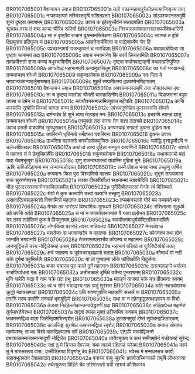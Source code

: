 BR0107065001	वैशम्पायन उवाच
BR0107065001a	ततो गच्छन्महाबाहुरेकोऽमात्यान्विसृज्य तान्
BR0107065001c	नापश्यदाश्रमे तस्मिंस्तमृषिं संशितव्रतम्
BR0107065002a	सोऽपश्यमानस्तमृषिं शून्यं दृष्ट्वा तमाश्रमम्
BR0107065002c	उवाच क इहेत्युच्चैर्वनं सन्नादयन्निव
BR0107065003a	श्रुत्वाथ तस्य तं शब्दं कन्या श्रीरिव रूपिणी
BR0107065003c	निश्चक्रामाश्रमात्तस्मात्तापसीवेषधारिणी
BR0107065004a	सा तं दृष्ट्वैव राजानं दुःषन्तमसितेक्षणा
BR0107065004c	स्वागतं त इति क्षिप्रमुवाच प्रतिपूज्य च
BR0107065005a	आसनेनार्चयित्वा च पाद्येनार्घ्येण चैव हि
BR0107065005c	पप्रच्छानामयं राजन्कुशलं च नराधिपम्
BR0107065006a	यथावदर्चयित्वा सा पृष्ट्वा चानामयं तदा
BR0107065006c	उवाच स्मयमानेव किं कार्यं क्रियतामिति
BR0107065007a	तामब्रवीत्ततो राजा कन्यां मधुरभाषिणीम्
BR0107065007c	दृष्ट्वा सर्वानवद्याङ्गीं यथावत्प्रतिपूजितः
BR0107065008a	आगतोऽहं महाभागमृषिं कण्वमुपासितुम्
BR0107065008c	क्व गतो भगवान्भद्रे तन्ममाचक्ष्व शोभने
BR0107065009	शकुन्तलोवाच
BR0107065009a	गतः पिता मे भगवान्फलान्याहर्तुमाश्रमात्
BR0107065009c	मुहूर्तं सम्प्रतीक्षस्व द्रक्ष्यस्येनमिहागतम्
BR0107065010	वैशम्पायन उवाच
BR0107065010a	अपश्यमानस्तमृषिं तया चोक्तस्तथा नृपः
BR0107065010c	तां च दृष्ट्वा वरारोहां श्रीमतीं चारुहासिनीम्
BR0107065011a	विभ्राजमानां वपुषा तपसा च दमेन च
BR0107065011c	रूपयौवनसम्पन्नामित्युवाच महीपतिः
BR0107065012a	कासि कस्यासि सुश्रोणि किमर्थं चागता वनम्
BR0107065012c	एवंरूपगुणोपेता कुतस्त्वमसि शोभने
BR0107065013a	दर्शनादेव हि शुभे त्वया मेऽपहृतं मनः
BR0107065013c	इच्छामि त्वामहं ज्ञातुं तन्ममाचक्ष्व शोभने
BR0107065014a	एवमुक्ता तदा कन्या तेन राज्ञा तदाश्रमे
BR0107065014c	उवाच हसती वाक्यमिदं सुमधुराक्षरम्
BR0107065015a	कण्वस्याहं भगवतो दुःषन्त दुहिता मता
BR0107065015c	तपस्विनो धृतिमतो धर्मज्ञस्य यशस्विनः
BR0107065016	दुःषन्त उवाच
BR0107065016a	ऊर्ध्वरेता महाभागो भगवाँल्लोकपूजितः
BR0107065016c	चलेद्धि वृत्ताद्धर्मोऽपि न चलेत्संशितव्रतः
BR0107065017a	कथं त्वं तस्य दुहिता सम्भूता वरवर्णिनी
BR0107065017c	संशयो मे महानत्र तं मे छेत्तुमिहार्हसि
BR0107065018	शकुन्तलोवाच
BR0107065018a	यथायमागमो मह्यं यथा चेदमभूत्पुरा
BR0107065018c	शृणु राजन्यथातत्त्वं यथास्मि दुहिता मुनेः
BR0107065019a	ऋषिः कश्चिदिहागम्य मम जन्माभ्यचोदयत्
BR0107065019c	तस्मै प्रोवाच भगवान्यथा तच्छृणु पार्थिव
BR0107065020a	तप्यमानः किल पुरा विश्वामित्रो महत्तपः
BR0107065020c	सुभृशं तापयामास शक्रं सुरगणेश्वरम्
BR0107065021a	तपसा दीप्तवीर्योऽयं स्थानान्मां च्यावयेदिति
BR0107065021c	भीतः पुरन्दरस्तस्मान्मेनकामिदमब्रवीत्
BR0107065022a	गुणैर्दिव्यैरप्सरसां मेनके त्वं विशिष्यसे
BR0107065022c	श्रेयो मे कुरु कल्याणि यत्त्वां वक्ष्यामि तच्छृणु
BR0107065023a	असावादित्यसङ्काशो विश्वामित्रो महातपाः
BR0107065023c	तप्यमानस्तपो घोरं मम कम्पयते मनः
BR0107065024a	मेनके तव भारोऽयं विश्वामित्रः सुमध्यमे
BR0107065024c	संशितात्मा सुदुर्धर्ष उग्रे तपसि वर्तते
BR0107065025a	स मां न च्यावयेत्स्थानात्तं वै गत्वा प्रलोभय
BR0107065025c	चर तस्य तपोविघ्नं कुरु मे प्रियमुत्तमम्
BR0107065026a	रूपयौवनमाधुर्यचेष्टितस्मितभाषितैः
BR0107065026c	लोभयित्वा वरारोहे तपसः सन्निवर्तय
BR0107065027	मेनकोवाच
BR0107065027a	महातेजाः स भगवान्सदैव च महातपाः
BR0107065027c	कोपनश्च तथा ह्येनं जानाति भगवानपि
BR0107065028a	तेजसस्तपसश्चैव कोपस्य च महात्मनः
BR0107065028c	त्वमप्युद्विजसे यस्य नोद्विजेयमहं कथम्
BR0107065029a	महाभागं वसिष्ठं यः पुत्रैरिष्टैर्व्ययोजयत्
BR0107065029c	क्षत्रे जातश्च यः पूर्वमभवद्ब्राह्मणो बलात्
BR0107065030a	शौचार्थं यो नदीं चक्रे दुर्गमां बहुभिर्जलैः
BR0107065030c	यां तां पुण्यतमां लोके कौशिकीति विदुर्जनाः
BR0107065031a	बभार यत्रास्य पुरा काले दुर्गे महात्मनः
BR0107065031c	दारान्मतङ्गो धर्मात्मा राजर्षिर्व्याधतां गतः
BR0107065032a	अतीतकाले दुर्भिक्षे यत्रैत्य पुनराश्रमम्
BR0107065032c	मुनिः पारेति नद्या वै नाम चक्रे तदा प्रभुः
BR0107065033a	मतङ्गं याजयां चक्रे यत्र प्रीतमनाः स्वयम्
BR0107065033c	त्वं च सोमं भयाद्यस्य गतः पातुं शुरेश्वर
BR0107065034a	अति नक्षत्रवंशांश्च क्रुद्धो नक्षत्रसम्पदा
BR0107065034c	प्रति श्रवणपूर्वाणि नक्षत्राणि ससर्ज यः
BR0107065035a	एतानि यस्य कर्माणि तस्याहं भृशमुद्विजे
BR0107065035c	यथा मां न दहेत्क्रुद्धस्तथाज्ञापय मां विभो
BR0107065036a	तेजसा निर्दहेल्लोकान्कम्पयेद्धरणीं पदा
BR0107065036c	सङ्क्षिपेच्च महामेरुं तूर्णमावर्तयेत्तथा
BR0107065037a	तादृशं तपसा युक्तं प्रदीप्तमिव पावकम्
BR0107065037c	कथमस्मद्विधा बाला जितेन्द्रियमभिस्पृशेत्
BR0107065038a	हुताशनमुखं दीप्तं सूर्यचन्द्राक्षितारकम्
BR0107065038c	कालजिह्वं सुरश्रेष्ठ कथमस्मद्विधा स्पृशेत्
BR0107065039a	यमश्च सोमश्च महर्षयश्च; साध्या विश्वे वालखिल्याश्च सर्वे
BR0107065039c	एतेऽपि यस्योद्विजन्ते प्रभावात्कस्मात्तस्मान्मादृशी नोद्विजेत
BR0107065040a	त्वयैवमुक्ता च कथं समीपमृषेर्न गच्छेयमहं सुरेन्द्र
BR0107065040c	रक्षां तु मे चिन्तय देवराज; यथा त्वदर्थं रक्षिताहं चरेयम्
BR0107065041a	कामं तु मे मारुतस्तत्र वासः; प्रक्रीडिताया विवृणोतु देव
BR0107065041c	भवेच्च मे मन्मथस्तत्र कार्ये; सहायभूतस्तव देवप्रसादात्
BR0107065042a	वनाच्च वायुः सुरभिः प्रवायेत्तस्मिन्काले तमृषिं लोभयन्त्याः
BR0107065042c	तथेत्युक्त्वा विहिते चैव तस्मिंस्ततो ययौ साश्रमं कौशिकस्य
